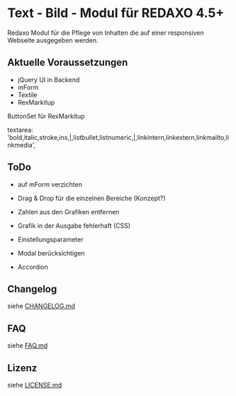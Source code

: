 Text - Bild - Modul für REDAXO 4.5+
===================================

Redaxo Modul für die Pflege von Inhalten die auf einer responsiven Webseite ausgegeben werden.


Aktuelle Voraussetzungen
------------------------

* jQuery UI in Backend
* mForm
* Textile
* RexMarkitup

ButtonSet für RexMarkitup

textarea:
'bold,italic,stroke,ins,|,listbullet,listnumeric,|,linkintern,linkextern,linkmailto,linkmedia',

ToDo
---------

* auf mForm verzichten
* Drag & Drop für die einzelnen Bereiche (Konzept?)
* Zahlen aus den Grafiken entfernen
* Grafik in der Ausgabe fehlerhaft (CSS)

* Einstellungsparameter
* Modal berücksichtigen
* Accordion


Changelog
---------

siehe [CHANGELOG.md](CHANGELOG.md)


FAQ
---

siehe [FAQ.md](FAQ.md)

Lizenz
------

siehe [LICENSE.md](LICENSE.md)
